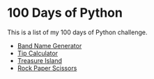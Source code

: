 # 100 Days of Python

This is a list of my 100 days of Python challenge.

-   [Band Name Generator](https://github.com/jamie-codeapp/100-days-of-python/tree/main/band-name-generator)
-   [Tip Calculator](https://github.com/jamie-codeapp/100-days-of-python/tree/main/tip-calculator)
-   [Treasure Island](https://github.com/jamie-codeapp/100-days-of-python/tree/main/treasure-island)
-   [Rock Paper Scissors](https://github.com/jamie-codeapp/100-days-of-python/tree/main/rock-paper-scissors)

